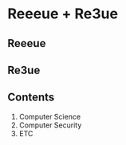 # Reeeue + Re3ue

## Reeeue

## Re3ue

## Contents

1. Computer Science
2. Computer Security
3. ETC
